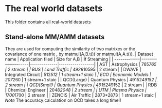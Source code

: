 # The real world datasets
This folder contains all real-world datasets
## Stand-alone MM/AMM datasets
They are used for computing the similarity of two matrixes or the covariance of one matrix
, by matmul(A,B.t()) or matmul(A,A.t()).
   | Dataset name | Application filed  | Size for A,B | If Streaming     |
   | -------------|--------------------|--------------|------------------|
   | AST          | Astrophysics       | 765*765      | 2 stream         |
   | BUS          | Land Traffic       | 4929*10595   | 2 stream         |
   | DWAVE        | Integrated Circuit | 512*512      | 1 stream+1 staic |
   | ECO          | Economic Models    | 207*260      | 1 stream+1 staic |
   | QCD(Large)   | Quantum Physics    | 49152*49152  | 2 stream         |
   | QCD(Small)   | Quantum Physics    | 49152*49152  | 2 stream         |
   | RDB          | Chemical Engineer  | 2048*2048    | 2 stream         |
   | UTM          | Plasma Physics     | 1700*1700    | 2 stream         |
   | ZENOIS       | Air Traffic        | 2873*2873    | 1 stream+1 staic |
*Note* The accuracy calculation on QCD takes a long time!!

   


